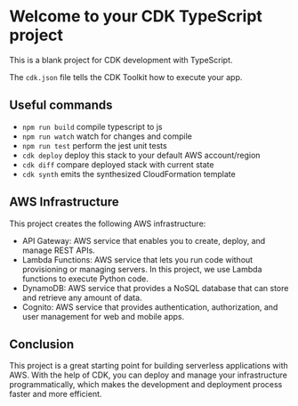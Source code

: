 # Welcome to your CDK TypeScript project

This is a blank project for CDK development with TypeScript.

The `cdk.json` file tells the CDK Toolkit how to execute your app.

## Useful commands

* `npm run build`   compile typescript to js
* `npm run watch`   watch for changes and compile
* `npm run test`    perform the jest unit tests
* `cdk deploy`      deploy this stack to your default AWS account/region
* `cdk diff`        compare deployed stack with current state
* `cdk synth`       emits the synthesized CloudFormation template

## AWS Infrastructure
This project creates the following AWS infrastructure:

* API Gateway: AWS service that enables you to create, deploy, and manage REST APIs.
* Lambda Functions: AWS service that lets you run code without provisioning or managing servers. In this project, we use Lambda functions to execute Python code.
* DynamoDB: AWS service that provides a NoSQL database that can store and retrieve any amount of data.
* Cognito: AWS service that provides authentication, authorization, and user management for web and mobile apps.

## Conclusion
This project is a great starting point for building serverless applications with AWS. With the help of CDK, you can deploy and manage your infrastructure programmatically, which makes the development and deployment process faster and more efficient.
